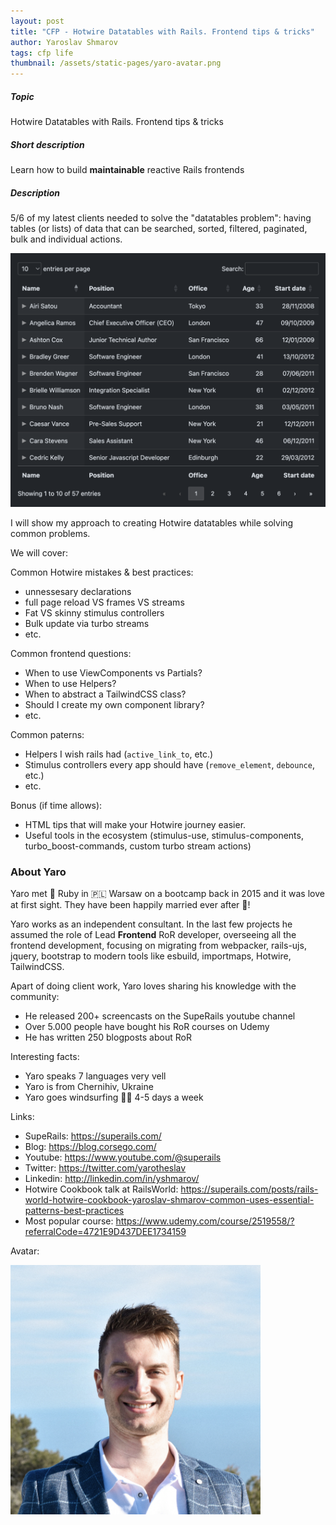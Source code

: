 ```yaml
---
layout: post
title: "CFP - Hotwire Datatables with Rails. Frontend tips & tricks"
author: Yaroslav Shmarov
tags: cfp life
thumbnail: /assets/static-pages/yaro-avatar.png
---
```


##### Topic

Hotwire Datatables with Rails. Frontend tips & tricks

##### Short description

Learn how to build **maintainable** reactive Rails frontends

##### Description

5/6 of my latest clients needed to solve the "datatables problem": having tables (or lists) of data that can be searched, sorted, filtered, paginated, bulk and individual actions.

![Datatables example](/assets/images/cfp-datatables.png)

I will show my approach to creating Hotwire datatables while solving common problems.

We will cover:

Common Hotwire mistakes & best practices:
- unnessesary declarations
- full page reload VS frames VS streams
- Fat VS skinny stimulus controllers
- Bulk update via turbo streams
- etc.

Common frontend questions:
- When to use ViewComponents vs Partials?
- When to use Helpers?
- When to abstract a TailwindCSS class?
- Should I create my own component library?
- etc.

Common paterns:
- Helpers I wish rails had (`active_link_to`, etc.)
- Stimulus controllers every app should have (`remove_element`, `debounce`, etc.)
- etc.

Bonus (if time allows):
- HTML tips that will make your Hotwire journey easier.
- Useful tools in the ecosystem (stimulus-use, stimulus-components, turbo_boost-commands, custom turbo stream actions)

### About Yaro

Yaro met 💎 Ruby in 🇵🇱 Warsaw on a bootcamp back in 2015 and it was love at first sight. They have been happily married ever after 💍!

Yaro works as an independent consultant. In the last few projects he assumed the role of Lead **Frontend** RoR developer, overseeing all the frontend development, focusing on migrating from webpacker, rails-ujs, jquery, bootstrap to modern tools like esbuild, importmaps, Hotwire, TailwindCSS.

Apart of doing client work, Yaro loves sharing his knowledge with the community:
- He released 200+ screencasts on the SupeRails youtube channel
- Over 5.000 people have bought his RoR courses on Udemy
- He has written 250 blogposts about RoR

Interesting facts:
- Yaro speaks 7 languages very vell
- Yaro is from Chernihiv, Ukraine
- Yaro goes windsurfing 🏄‍♂️ 4-5 days a week

Links:
- SupeRails: https://superails.com/
- Blog: https://blog.corsego.com/
- Youtube: https://www.youtube.com/@superails
- Twitter: https://twitter.com/yarotheslav
- Linkedin: http://linkedin.com/in/yshmarov/
- Hotwire Cookbook talk at RailsWorld: https://superails.com/posts/rails-world-hotwire-cookbook-yaroslav-shmarov-common-uses-essential-patterns-best-practices
- Most popular course: https://www.udemy.com/course/2519558/?referralCode=4721E9D437DEE1734159

Avatar:

<img src="/assets/static-pages/yaro-avatar.png" alt="yaro-avatar" style="max-width:400px;"/>
